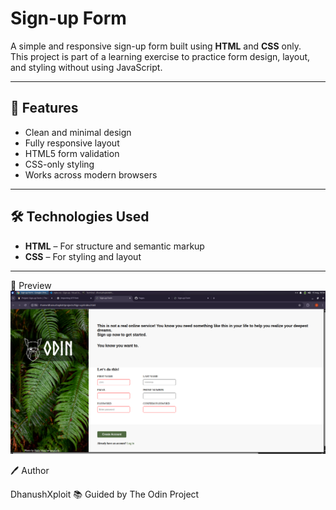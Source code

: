 # Sign-up Form

A simple and responsive sign-up form built using **HTML** and **CSS** only.  
This project is part of a learning exercise to practice form design, layout, and styling without using JavaScript.

---

## 📌 Features
- Clean and minimal design
- Fully responsive layout
- HTML5 form validation
- CSS-only styling
- Works across modern browsers

---

## 🛠️ Technologies Used
- **HTML** – For structure and semantic markup
- **CSS** – For styling and layout

---

📸 Preview
![SignUp Screenshot](assets/preview.png) 


🖊 Author

DhanushXploit
📚 Guided by The Odin Project

